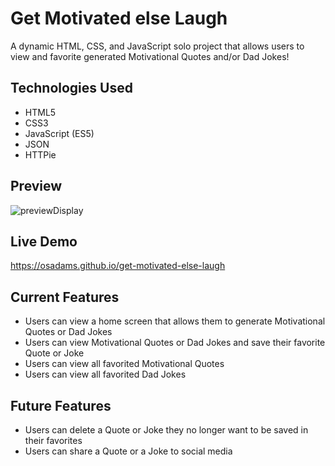 # Get Motivated else Laugh

A dynamic HTML, CSS, and JavaScript solo project that allows users to view and favorite generated Motivational Quotes and/or Dad Jokes!

## Technologies Used

- HTML5
- CSS3
- JavaScript (ES5)
- JSON
- HTTPie

## Preview

![previewDisplay](https://user-images.githubusercontent.com/76730244/110040567-095df280-7d11-11eb-9984-eb4daa3b9785.gif)

## Live Demo

https://osadams.github.io/get-motivated-else-laugh 

## Current Features

- Users can view a home screen that allows them to generate Motivational Quotes or Dad Jokes
- Users can view Motivational Quotes or Dad Jokes and save their favorite Quote or Joke
- Users can view all favorited Motivational Quotes
- Users can view all favorited Dad Jokes

## Future Features

- Users can delete a Quote or Joke they no longer want to be saved in their favorites
- Users can share a Quote or a Joke to social media
